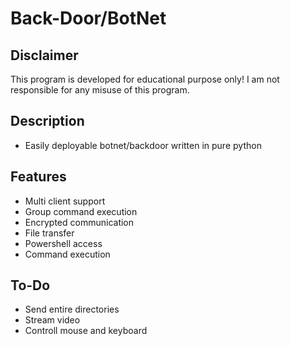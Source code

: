 # Back-Door/BotNet

## Disclaimer
This program is developed for educational purpose only!
I am not responsible for any misuse of this program.

## Description
* Easily deployable botnet/backdoor written in pure python

## Features
* Multi client support
* Group command execution
* Encrypted communication
* File transfer
* Powershell access
* Command execution

## To-Do
* Send entire directories
* Stream video
* Controll mouse and keyboard